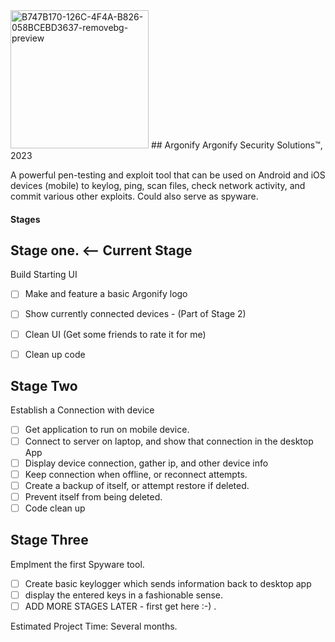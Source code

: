 <img width="221" alt="B747B170-126C-4F4A-B826-058BCEBD3637-removebg-preview" src="https://user-images.githubusercontent.com/120230397/227724018-9b1fcdbf-2eb3-4677-a9a0-6325e89e0449.png">
## Argonify
Argonify Security Solutions™, 2023

A powerful pen-testing and exploit tool that can be used on Android and iOS devices (mobile) to keylog, ping, scan files, check network activity, and commit various other exploits. Could also serve as spyware. 


#### Stages

## Stage one. <-- Current Stage
Build Starting UI
- [ ] Make and feature a basic Argonify logo
- [ ] Show currently connected devices - (Part of Stage 2)
- [ ] Clean UI (Get some friends to rate it for me)
- [ ] Clean up code


## Stage Two
Establish a Connection with device
- [ ] Get application to run on mobile device. 
- [ ] Connect to server on laptop, and show that connection in the desktop App
- [ ] Display device connection, gather ip, and other device info
- [ ] Keep connection when offline, or reconnect attempts. 
- [ ] Create a backup of itself, or attempt restore if deleted. 
- [ ] Prevent itself from being deleted.
- [ ] Code clean up

## Stage Three
Emplment the first Spyware tool. 
- [ ] Create basic keylogger which sends information back to desktop app
- [ ] display the entered keys in a fashionable sense. 
- [ ]  ADD MORE STAGES LATER - first get here :-) .

Estimated Project Time: Several months. 
